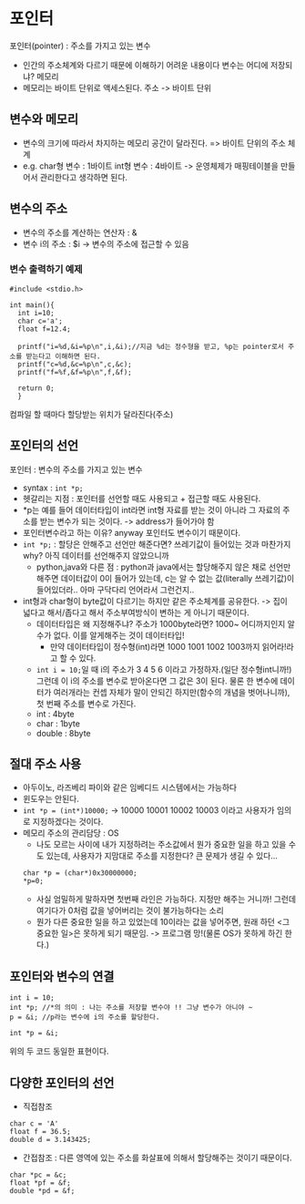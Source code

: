 # 포인터
포인터(pointer) : 주소를 가지고 있는 변수 
- 인간의 주소체계와 다르기 때문에 이해하기 어려운 내용이다
변수는 어디에 저장되냐? 메모리
- 메모리는 바이트 단위로 액세스된다. 주소 -> 바이트 단위
## 변수와 메모리
- 변수의 크기에 따라서 차지하는 메모리 공간이 달라진다. => 바이트 단위의 주소 체계
- e.g. char형 변수 : 1바이트 int형 변수 : 4바이트
-> 운영체제가 매핑테이블을 만들어서 관리한다고 생각하면 된다. 
## 변수의 주소
- 변수의 주소를 계산하는 연산자 : &
- 변수 i의 주소 : $i -> 변수의 주소에 접근할 수 있음
### 변수 출력하기 예제
```
#include <stdio.h>

int main(){
  int i=10;
  char c='a';
  float f=12.4;
  
  printf("i=%d,&i=%p\n",i,&i);//지금 %d는 정수형을 받고, %p는 pointer로서 주소를 받는다고 이해하면 된다.
  printf("c=%d,&c=%p\n",c,&c);
  printf("f=%f,&f=%p\n",f,&f);
  
  return 0;
  }
  ```
  컴파일 할 때마다 할당받는 위치가 달라진다(주소)
  ## 포인터의 선언
  포인터 : 변수의 주소를 가지고 있는 변수
  - syntax : `int *p;`
  - 헷갈리는 지점 : 포인터를 선언할 때도 사용되고 + 접근할 때도 사용된다.
  - \*p는 예를 들어 데이터타입이 int라면 int형 자료를 받는 것이 아니라 그 자료의 주소를 받는 변수가 되는 것이다. -> address가 들어가야 함
  - 포인터변수라고 하는 이유? anyway 포인터도 변수이기 때문이다. 
  - `int *p;` : 할당은 안해주고 선언만 해준다면? 쓰레기값이 들어있는 것과 마찬가지 why? 아직 데이터를 선언해주지 않았으니까
    - python,java와 다른 점 : python과 java에서는 할당해주지 않은 채로 선언만 해주면 데이터값이 0이 들어가 있는데, c는 알 수 없는 값(literally 쓰레기값)이 들어있더라.. 아마 구닥다리 언어라서 그런건지..
  - int형과 char형이 byte값이 다르기는 하지만 같은 주소체계를 공유한다. -> 집이 넓다고 해서/좁다고 해서 주소부여방식이 변하는 게 아니기 때문이다.
    - 데이터타입은 왜 지정해주냐? 주소가 1000byte라면? 1000~ 어디까지인지 알 수가 없다. 이를 알게해주는 것이 데이터타입!
      - 만약 데이터타입이 정수형(int)라면 1000 1001 1002 1003까지 읽어라!라고 할 수 있다.
    - `int i = 10;`일 때 i의 주소가 3 4 5 6 이라고 가정하자.(일단 정수형int니까!) 그런데 이 i의 주소를 변수로 받아온다면 그 값은 3이 된다. 물론 한 변수에 데이터가 여러개라는 컨셉 자체가 말이 안되긴 하지만(함수의 개념을 벗어나니까), 첫 번째 주소를 변수로 가진다.
    - int : 4byte 
    - char : 1byte
    - double : 8byte 

## 절대 주소 사용
- 아두이노, 라즈베리 파이와 같은 임베디드 시스템에서는 가능하다
- 윈도우는 안된다.
- `int *p = (int*)10000;` -> 10000 10001 10002 10003 이라고 사용자가 임의로 지정하겠다는 것이다.
- 메모리 주소의 관리담당  : OS 
  - 나도 모르는 사이에 내가 지정하려는 주소값에서 뭔가 중요한 일을 하고 있을 수도 있는데, 사용자가 지맘대로 주소를 지정한다? 큰 문제가 생길 수 있다...
  ```
  char *p = (char*)0x30000000;
  *p=0;
  ```
  - 사실 엄밀하게 말하자면 첫번째 라인은 가능하다. 지정만 해주는 거니까! 그런데 여기다가 0처럼 값을 넣어버리는 것이 불가능하다는 소리
  - 뭔가 다른 중요한 일을 하고 있었는데 10이라는 값을 넣어주면, 원래 하던 <그 중요한 일>은 못하게 되기 때문임. -> 프로그램 망!(물론 OS가 못하게 하긴 한다.)

## 포인터와 변수의 연결
```
int i = 10;
int *p; //*의 의미 : 나는 주소를 저장할 변수야 !! 그냥 변수가 아니야 ~
p = &i; //p라는 변수에 i의 주소를 할당한다.
```
```
int *p = &i;
```
위의 두 코드 동일한 표현이다.

## 다양한 포인터의 선언
- 직접참조
```
char c = 'A'
float f = 36.5;
double d = 3.143425;
```
- 간접참조 : 다른 영역에 있는 주소를 화살표에 의해서 할당해주는 것이기 때문이다. 
```
char *pc = &c;
float *pf = &f;
double *pd = &f;
```
